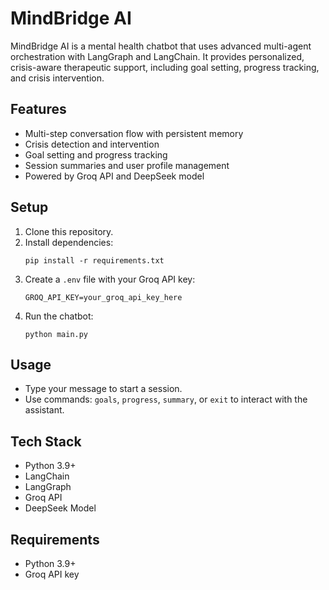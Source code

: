 # MindBridge AI

MindBridge AI is a mental health chatbot that uses advanced multi-agent orchestration with LangGraph and LangChain. It provides personalized, crisis-aware therapeutic support, including goal setting, progress tracking, and crisis intervention.

## Features

- Multi-step conversation flow with persistent memory
- Crisis detection and intervention
- Goal setting and progress tracking
- Session summaries and user profile management
- Powered by Groq API and DeepSeek model

## Setup

1. Clone this repository.
2. Install dependencies:
	```
	pip install -r requirements.txt
	```
3. Create a `.env` file with your Groq API key:
	```
	GROQ_API_KEY=your_groq_api_key_here
	```
4. Run the chatbot:
	```
	python main.py
	```

## Usage

- Type your message to start a session.
- Use commands: `goals`, `progress`, `summary`, or `exit` to interact with the assistant.

## Tech Stack

- Python 3.9+
- LangChain
- LangGraph
- Groq API
- DeepSeek Model

## Requirements

- Python 3.9+
- Groq API key
